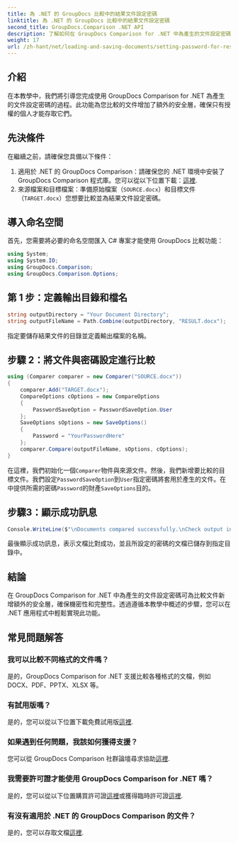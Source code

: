 ```yaml
---
title: 為 .NET 的 GroupDocs 比較中的結果文件設定密碼
linktitle: 為 .NET 的 GroupDocs 比較中的結果文件設定密碼
second_title: GroupDocs.Comparison .NET API
description: 了解如何在 GroupDocs Comparison for .NET 中為產生的文件設定密碼。增強安全性並保護您的比較文件。
weight: 17
url: /zh-hant/net/loading-and-saving-documents/setting-password-for-resultant-document/
---
```

## 介紹
在本教學中，我們將引導您完成使用 GroupDocs Comparison for .NET 為產生的文件設定密碼的過程。此功能為您比較的文件增加了額外的安全層，確保只有授權的個人才能存取它們。
## 先決條件
在繼續之前，請確保您具備以下條件：
1. 適用於 .NET 的 GroupDocs Comparison：請確保您的 .NET 環境中安裝了 GroupDocs Comparison 程式庫。您可以從以下位置下載：[這裡](https://releases.groupdocs.com/comparison/net/).
2. 來源檔案和目標檔案：準備原始檔案（`SOURCE.docx`）和目標文件（`TARGET.docx`）您想要比較並為結果文件設定密碼。

## 導入命名空間
首先，您需要將必要的命名空間匯入 C# 專案才能使用 GroupDocs 比較功能：
```csharp
using System;
using System.IO;
using GroupDocs.Comparison;
using GroupDocs.Comparison.Options;
```
## 第 1 步：定義輸出目錄和檔名
```csharp
string outputDirectory = "Your Document Directory";
string outputFileName = Path.Combine(outputDirectory, "RESULT.docx");
```
指定要儲存結果文件的目錄並定義輸出檔案的名稱。
## 步驟 2：將文件與密碼設定進行比較
```csharp
using (Comparer comparer = new Comparer("SOURCE.docx"))
{
    comparer.Add("TARGET.docx");
    CompareOptions cOptions = new CompareOptions
    {
        PasswordSaveOption = PasswordSaveOption.User
    };
    SaveOptions sOptions = new SaveOptions()
    {
        Password = "YourPasswordHere"
    };
    comparer.Compare(outputFileName, sOptions, cOptions);
}
```
在這裡，我們初始化一個`Comparer`物件與來源文件。然後，我們新增要比較的目標文件。我們設定`PasswordSaveOption`到`User`指定密碼將套用於產生的文件。在中提供所需的密碼`Password`的財產`SaveOptions`目的。
## 步驟3：顯示成功訊息
```csharp
Console.WriteLine($"\nDocuments compared successfully.\nCheck output in {outputDirectory}.");
```
最後顯示成功訊息，表示文檔比對成功，並且所設定的密碼的文檔已儲存到指定目錄中。

## 結論
在 GroupDocs Comparison for .NET 中為產生的文件設定密碼可為比較文件新增額外的安全層，確保機密性和完整性。透過遵循本教學中概述的步驟，您可以在 .NET 應用程式中輕鬆實現此功能。
## 常見問題解答
### 我可以比較不同格式的文件嗎？
是的，GroupDocs Comparison for .NET 支援比較各種格式的文檔，例如 DOCX、PDF、PPTX、XLSX 等。
### 有試用版嗎？
是的，您可以從以下位置下載免費試用版[這裡](https://releases.groupdocs.com/).
### 如果遇到任何問題，我該如何獲得支援？
您可以從 GroupDocs Comparison 社群論壇尋求協助[這裡](https://forum.groupdocs.com/c/comparison/12).
### 我需要許可證才能使用 GroupDocs Comparison for .NET 嗎？
是的，您可以從以下位置購買許可證[這裡](https://purchase.groupdocs.com/buy)或獲得臨時許可證[這裡](https://purchase.groupdocs.com/temporary-license/).
### 有沒有適用於 .NET 的 GroupDocs Comparison 的文件？
是的，您可以存取文檔[這裡](https://tutorials.groupdocs.com/comparison/net/).